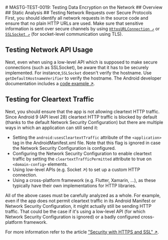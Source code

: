# MASTG-TEST-0019: Testing Data Encryption on the Network
## Overview
## Static Analysis
## Testing Network Requests over Secure Protocols
First, you should identify all network requests in the source code and ensure that no plain HTTP URLs are used. Make sure that sensitive information is sent over secure channels by using [`HttpsURLConnection ↗`](https://developer.android.com/reference/javax/net/ssl/HttpsURLConnection.html) or [`SSLSocket ↗`](https://developer.android.com/reference/javax/net/ssl/SSLSocket.html) (for socket-level communication using TLS).

## Testing Network API Usage

Next, even when using a low-level API which is supposed to make secure connections (such as SSLSocket), be aware that it has to be securely implemented. For instance,` SSLSocket ` doesn't verify the hostname. Use `getDefaultHostnameVerifier` to verify the hostname. The Android developer documentation includes a [code example ↗](https://developer.android.com/privacy-and-security/security-ssl#WarningsSslSocket).

## Testing for Cleartext Traffic

Next, you should ensure that the app is not allowing cleartext HTTP traffic. Since Android 9 (API level 28) cleartext HTTP traffic is blocked by default (thanks to the default Network Security Configuration) but there are multiple ways in which an application can still send it:

- Setting the `android:usesCleartextTraffic` attribute of the `<application>` tag in the AndroidManifest.xml file. Note that this flag is ignored in case the Network Security Configuration is configured.
- Configuring the Network Security Configuration to enable cleartext traffic by setting the `cleartextTrafficPermitted` attribute to true on `<domain-config>` elements.
- Using low-level APIs (e.g. Socket ↗) to set up a custom HTTP connection.
- Using a cross-platform framework (e.g. Flutter, Xamarin, ...), as these typically have their own implementations for HTTP libraries.

All of the above cases must be carefully analyzed as a whole. For example, even if the app does not permit cleartext traffic in its Android Manifest or Network Security Configuration, it might actually still be sending HTTP traffic. That could be the case if it's using a low-level API (for which Network Security Configuration is ignored) or a badly configured cross-platform framework.

For more information refer to the article ["Security with HTTPS and SSL" ↗](https://developer.android.com/privacy-and-security/security-ssl).

